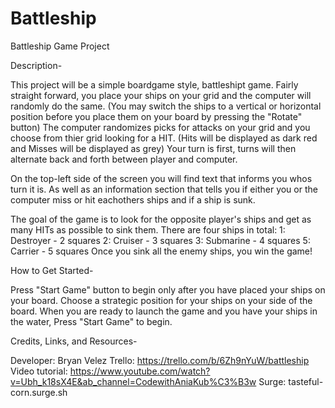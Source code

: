 # Battleship
Battleship Game Project




Description-

This project will be a simple boardgame style, battleshipt game. Fairly straight forward, you place your ships on your grid and the computer will randomly do the same.
    (You may switch the ships to a vertical or horizontal position before you place them on your board by pressing the "Rotate" button)
The computer randomizes picks for attacks on your grid and you choose from thier grid looking for a HIT.
    (Hits will be displayed as dark red and Misses will be displayed as grey)
Your turn is first, turns will then alternate back and forth between player and computer.

On the top-left side of the screen you will find text that informs you whos turn it is. As well as an information section that tells you if either you or the computer
miss or hit eachothers ships and if a ship is sunk.

The goal of the game is to look for the opposite player's ships and get as many HITs as possible to sink them.
There are four ships in total:
        1: Destroyer - 2 squares
        2: Cruiser - 3 squares
        3: Submarine - 4 squares
        5: Carrier - 5 squares
Once you sink all the enemy ships, you win the game!




How to Get Started-

Press "Start Game" button to begin only after you have placed your ships on your board. Choose a strategic position for your ships on your side of the board. When you are ready to launch the game and you have your ships in the water, Press "Start Game" to begin.




Credits, Links, and Resources-

Developer: Bryan Velez
Trello: https://trello.com/b/6Zh9nYuW/battleship
Video tutorial: https://www.youtube.com/watch?v=Ubh_k18sX4E&ab_channel=CodewithAniaKub%C3%B3w
Surge: tasteful-corn.surge.sh
